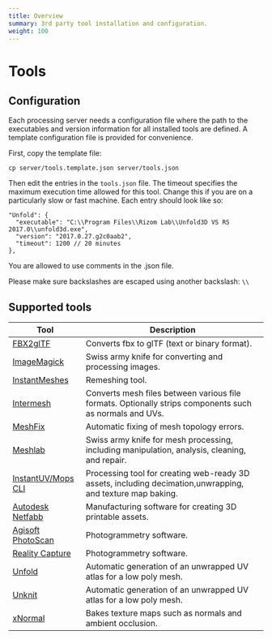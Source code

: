 ```yaml
---
title: Overview
summary: 3rd party tool installation and configuration.
weight: 100
---
```


# Tools

## Configuration

Each processing server needs a configuration file where the path to the executables and version information for all
installed tools are defined. A template configuration file is provided for convenience.

First, copy the template file:
    
    cp server/tools.template.json server/tools.json
    
Then edit the entries in the `tools.json` file. The timeout specifies the maximum execution
time allowed for this tool. Change this if you are on a particularly slow or fast machine.
Each entry should look like so:

    "Unfold": {
      "executable": "C:\\Program Files\\Rizom Lab\\Unfold3D VS RS 2017.0\\unfold3d.exe",
      "version": "2017.0.27.g2c0aab2",
      "timeout": 1200 // 20 minutes
    },

You are allowed to use comments in the .json file.
 
 Please make sure backslashes are escaped using another backslash: `\\`

## Supported tools

| Tool                                       | Description                                                                                                 |
|--------------------------------------------|-------------------------------------------------------------------------------------------------------------|
| [FBX2glTF](tools/FBX2glTF.md)              | Converts fbx to glTF (text or binary format).                                                               |
| [ImageMagick](tools/imageMagic.md)         | Swiss army knife for converting and processing images.                                                      |
| [InstantMeshes](tools/instantMeshes.md)    | Remeshing tool.                                                                                             |
| [Intermesh](tools/intermesh.md)            | Converts mesh files between various file formats. Optionally strips components such as normals and UVs.     |
| [MeshFix](tools/meshfix.md)                | Automatic fixing of mesh topology errors.                                                                   |
| [Meshlab](tools/meshlab.md)                | Swiss army knife for mesh processing, including manipulation, analysis, cleaning, and repair.               |
| [InstantUV/Mops CLI](tools/mops.md)        | Processing tool for creating web-ready 3D assets, including decimation,unwrapping, and texture map baking.  |
| [Autodesk Netfabb](tools/netfabb.md)       | Manufacturing software for creating 3D printable assets.                                                    |
| [Agisoft PhotoScan](tools/photoScan.md)    | Photogrammetry software.                                                                                    |
| [Reality Capture](tools/realityCapture.md) | Photogrammetry software.                                                                                    |
| [Unfold](tools/unfold.md)                  | Automatic generation of an unwrapped UV atlas for a low poly mesh.                                          |
| [Unknit](tools/unknit.md)                  | Automatic generation of an unwrapped UV atlas for a low poly mesh.                                          |
| [xNormal](tools/xNormal.md)                | Bakes texture maps such as normals and ambient occlusion.                                                   |
